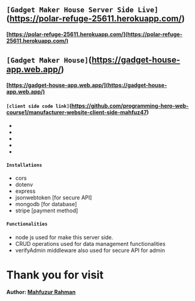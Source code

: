 ## `[Gadget Maker House Server Side Live]`(https://polar-refuge-25611.herokuapp.com/)

#### [https://polar-refuge-25611.herokuapp.com/](https://polar-refuge-25611.herokuapp.com/)

## `[Gadget Maker House]`(https://gadget-house-app.web.app/)

#### [https://gadget-house-app.web.app/](https://gadget-house-app.web.app/)

#### `[client side code link]`(https://github.com/programming-hero-web-course1/manufacturer-website-client-side-mahfuz47)

-
-
-
-
-

#### `Installations`

- cors
- dotenv
- express
- jsonwebtoken [for secure API]
- mongodb [for database]
- stripe [payment method]

#### `Functionalities`

- node js used for make this server side.
- CRUD operations used for data management functionalities
- verifyAdmin middleware also used for secure API for admin

# Thank you for visit

#### Author: [Mahfuzur Rahman](https://www.facebook.com/mastermindmahfuzshikder47)
